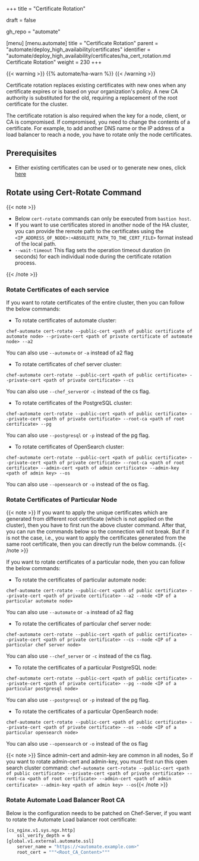 +++
title = "Certificate Rotation"

draft = false

gh_repo = "automate"

[menu]
  [menu.automate]
    title = "Certificate Rotation"
    parent = "automate/deploy_high_availability/certificates"
    identifier = "automate/deploy_high_availability/certificates/ha_cert_rotation.md Certificate Rotation"
    weight = 230
+++

{{< warning >}}
{{% automate/ha-warn %}}
{{< /warning >}}

Certificate rotation replaces existing certificates with new ones when any certificate expires or is based on your organization's policy. A new CA authority is substituted for the old, requiring a replacement of the root certificate for the cluster.

The certificate rotation is also required when the key for a node, client, or CA is compromised. If compromised, you need to change the contents of a certificate. For example, to add another DNS name or the IP address of a load balancer to reach a node, you have to rotate only the node certificates.

## Prerequisites

- Either existing certificates can be used or to generate new ones, click [here](https://docs.chef.io/automate/ha_cert_selfsign/)

## Rotate using Cert-Rotate Command

{{< note >}}

- Below `cert-rotate` commands can only be executed from `bastion host`.
- If you want to use certificates stored in another node of the HA cluster, you can provide the remote path to the certificates using the `<IP_ADDRESS_OF_NODE>:<ABSOLUTE_PATH_TO_THE_CERT_FILE>` format instead of the local path.
- `--wait-timeout` This flag sets the operation timeout duration (in seconds) for each individual node during the certificate rotation process.

{{< /note >}}

### Rotate Certificates of each service

If you want to rotate certificates of the entire cluster, then you can follow the below commands:

- To rotate certificates of automate cluster:

`chef-automate cert-rotate --public-cert <path of public certificate of automate node> --private-cert <path of private certificate of automate node> --a2`

You can also use `--automate` or `-a` instead of a2 flag

- To rotate certificates of chef server cluster:

`chef-automate cert-rotate --public-cert <path of public certificate> --private-cert <path of private certificate> --cs`

You can also use `--chef_server`or `-c` instead of the cs flag.

- To rotate certificates of the PostgreSQL cluster:

`chef-automate cert-rotate --public-cert <path of public certificate> --private-cert <path of private certificate> --root-ca <path of root certificate> --pg`

You can also use `--postgresql` or `-p` instead of the pg flag.

- To rotate certificates of OpenSearch cluster:

`chef-automate cert-rotate --public-cert <path of public certificate> --private-cert <path of private certificate> --root-ca <path of root certificate> --admin-cert <path of admin certificate> --admin-key <path of admin key> --os`

You can also use `--opensearch` or `-o` instead of the os flag.

### Rotate Certificates of Particular Node

{{< note >}} If you want to apply the unique certificates which are generated from different root certificate (which is not applied on the cluster), then you have to first run the above cluster command. After that, you can run the commands below so the connection will not break. But if it is not the case, i.e., you want to apply the certificates generated from the same root certificate, then you can directly run the below commands. {{< /note >}}

If you want to rotate certificates of a particular node, then you can follow the below commands:

- To rotate the certificates of particular automate node:

`chef-automate cert-rotate --public-cert <path of public certificate> --private-cert <path of private certificate> --a2 --node <IP of a particular automate node>`

You can also use `--automate` or `-a` instead of a2 flag

- To rotate the certificates of particular chef server node:

`chef-automate cert-rotate --public-cert <path of public certificate> --private-cert <path of private certificate> --cs --node <IP of a particular chef server node>`

You can also use `--chef_server` or `-c` instead of the cs flag.

- To rotate the certificates of a particular PostgreSQL node:

`chef-automate cert-rotate --public-cert <path of public certificate> --private-cert <path of private certificate> --pg --node <IP of a particular postgresql node>`

You can also use `--postgresql` or `-p` instead of the pg flag.

- To rotate the certificates of a particular OpenSearch node:

`chef-automate cert-rotate --public-cert <path of public certificate> --private-cert <path of private certificate> --os --node <IP of a particular opensearch node>`

You can also use `--opensearch` or `-o` instead of the os flag

{{< note >}} Since admin-cert and admin-key are common in all nodes, So if you want to rotate admin-cert and admin-key, you must first run this open search cluster command: 
`chef-automate cert-rotate --public-cert <path of public certificate> --private-cert <path of private certificate> --root-ca <path of root certificate> --admin-cert <path of admin certificate> --admin-key <path of admin key> --os`{{< /note >}}


### Rotate Automate Load Balancer Root CA

Below is the configuration needs to be patched on Chef-Server, if you want to rotate the Automate Load balancer root certificate: 

```sh
[cs_nginx.v1.sys.ngx.http]
	ssl_verify_depth = 6
[global.v1.external.automate.ssl]
	server_name = "https://<automate.example.com>"
	root_cert = """<Root_CA_Content>"""
```